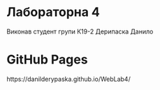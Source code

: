 <h1>Лабораторна 4</h1>
<p>Виконав студент групи К19-2 Дерипаска Данило</p>
<h1>GitHub Pages</h1> 
https://danilderypaska.github.io/WebLab4/
